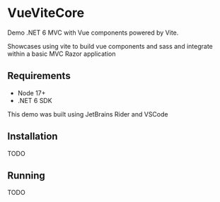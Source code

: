 # VueViteCore

Demo .NET 6 MVC with Vue components powered by Vite.

Showcases using vite to build vue components and sass and integrate within a basic MVC Razor application

## Requirements
- Node 17+
- .NET 6 SDK

This demo was built using JetBrains Rider and VSCode

## Installation

TODO

## Running

TODO